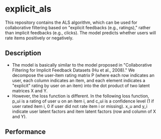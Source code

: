 # explicit_als

This repository contains the ALS algorithm, which can be used for collaborative filtering based on "explicit feedbacks (e.g., ratings)," rather than implicit feedbacks (e.g., clicks). The model predicts whether users will rate items positively or negatively.

## Description
  - The model is basically similar to the model proposed in "Collaborative Filtering for Implicit Feedback Datasets (Hu et al., 2008)." We decompose the user-item rating matrix P (where each row indicates an user, each column indicates an item, and each element indicates a "explicit" rating by user on an item) into the dot product of two latent matrices X and Y. 
  - However, the loss function is different. In the following loss function, p_ui is a rating of user u on an item i, and c_ui is a confidence level (1 if user rated item i, 0 if user did not rate item i or missing). x_u and y_i indicate user latent factors and item latent factors (row and column of X and Y).

## Performance
